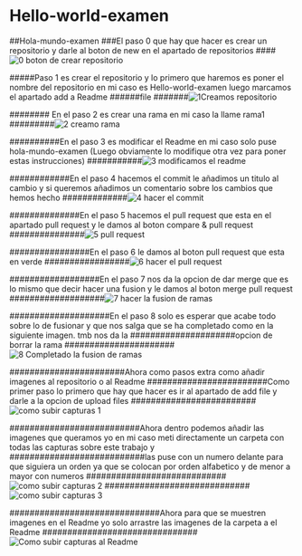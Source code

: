 # Hello-world-examen
##Hola-mundo-examen
###El paso 0 que hay que hacer es crear un repositorio y darle al boton de new en el apartado de repositorios
####![0 boton de crear repositorio](https://user-images.githubusercontent.com/97433514/159228244-f7dec559-d4ec-4930-bf7d-d70b6723796a.PNG)

#####Paso 1  es crear el repositorio y lo primero que haremos es poner el nombre del repositorio en mi caso es Hello-world-examen luego marcamos el apartado add a Readme ######file
#######![1Creamos repositorio](https://user-images.githubusercontent.com/97433514/159228446-672cf48d-8a1e-4f50-9eaf-50ae7c90b886.PNG)

######## En el paso 2 es crear una rama en mi caso la llame rama1
#########![2 creamo rama ](https://user-images.githubusercontent.com/97433514/159228866-7898ce69-b84e-4993-a433-fff31234b45f.PNG)

##########En el paso 3 es modificar el Readme en mi caso solo puse hola-mundo-examen (Luego obviamente lo modifique otra vez para poner estas instrucciones)
###########![3 modificamos el readme ](https://user-images.githubusercontent.com/97433514/159229074-cd43ad48-06d3-44c0-9619-e3b579cd3197.PNG)

############En el paso 4 hacemos el commit le añadimos un titulo al cambio y si queremos añadimos un comentario sobre los cambios que hemos hecho
#############![4 hacer el commit ](https://user-images.githubusercontent.com/97433514/159229356-c6652145-ed0a-43c0-8d83-3dad3f8d174a.PNG)

##############En el paso 5 hacemos el pull request que esta en el apartado pull request y le damos al boton compare & pull request
###############![5 pull request ](https://user-images.githubusercontent.com/97433514/159229590-4f500e8a-2564-4ff1-b5f6-160f124d66e9.PNG)

################En el paso 6 le damos al boton pull request que esta en verde 
#################![6 hacer el pull request](https://user-images.githubusercontent.com/97433514/159229800-39cc6a1c-254d-45cd-9444-d776cc99d6c4.PNG)

##################En el paso 7 nos da la opcion de dar merge que es lo mismo que decir hacer una fusion y le damos al boton merge pull request 
###################![7 hacer la fusion de ramas](https://user-images.githubusercontent.com/97433514/159229993-c6035d2e-e4f8-4a3d-8f8d-34b77570ee1e.PNG)

####################En el paso 8 solo es esperar que acabe todo sobre lo de fusionar y que nos salga que se ha completado como en la siguiente imagen. tmb nos da la #####################opcion de borrar la rama
######################![8 Completado la fusion de ramas](https://user-images.githubusercontent.com/97433514/159230240-4dfb818f-46c6-4001-9af4-72c11e2564b4.PNG)

#######################Ahora como pasos extra como añadir imagenes al repositorio o al Readme
########################Como primer paso lo primero que hay que hacer es ir al apartado de add file y darle a la opcion de upload files
#########################![como subir capturas 1](https://user-images.githubusercontent.com/97433514/159230593-1d2d603c-7dc1-4fb8-8d39-952b32dd2924.PNG)

##########################Ahora dentro podemos añadir las imagenes que queramos yo en mi caso meti directamente un carpeta con todas las capturas sobre este trabajo y
###########################las puse con un numero delante para que siguiera un orden ya que se colocan por orden alfabetico y de menor a mayor con numeros
############################![como subir capturas 2](https://user-images.githubusercontent.com/97433514/159230953-36ed28e0-4185-410a-af22-a28ca2428549.PNG)
#############################![como subir capturas 3](https://user-images.githubusercontent.com/97433514/159230980-abc3df51-7cbe-4c09-b28c-969e21f24eea.PNG)

##############################Ahora para que se muestren imagenes en el Readme yo solo arrastre las imagenes de la carpeta a el Readme
###############################![Como subir capturas al Readme](https://user-images.githubusercontent.com/97433514/159231432-c318d3b6-8c8d-45c0-890e-661fe79dc68c.PNG)
